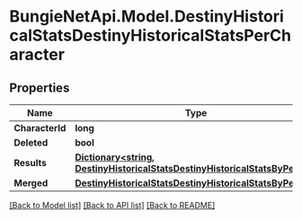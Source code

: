 # BungieNetApi.Model.DestinyHistoricalStatsDestinyHistoricalStatsPerCharacter
## Properties

Name | Type | Description | Notes
------------ | ------------- | ------------- | -------------
**CharacterId** | **long** |  | [optional] 
**Deleted** | **bool** |  | [optional] 
**Results** | [**Dictionary&lt;string, DestinyHistoricalStatsDestinyHistoricalStatsByPeriod&gt;**](DestinyHistoricalStatsDestinyHistoricalStatsByPeriod.md) |  | [optional] 
**Merged** | [**DestinyHistoricalStatsDestinyHistoricalStatsByPeriod**](DestinyHistoricalStatsDestinyHistoricalStatsByPeriod.md) |  | [optional] 

[[Back to Model list]](../README.md#documentation-for-models) [[Back to API list]](../README.md#documentation-for-api-endpoints) [[Back to README]](../README.md)

